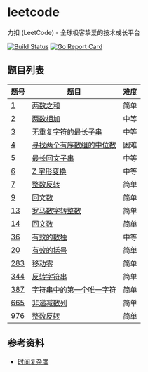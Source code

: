 # leetcode

力扣 (LeetCode) - 全球极客挚爱的技术成长平台

[![Build Status](https://cloud.drone.io/api/badges/iceopen/leetcode/status.svg)](https://cloud.drone.io/iceopen/leetcode)
[![Go Report Card](https://goreportcard.com/badge/github.com/iceopen/leetcode)](https://goreportcard.com/report/github.com/iceopen/leetcode)

## 题目列表

|题号|题目|难度|
| --- | --- | --- |
|[1](https://leetcode-cn.com/problems/two-sum/)|[两数之和](./algorithms/1-two-sum)|简单|
|[2](https://leetcode-cn.com/problems/add-two-numbers/)|[两数相加](./algorithms/1-add-two-numbers)|中等|
|[3](https://leetcode-cn.com/problems/longest-substring-without-repeating-characters)|[无重复字符的最长子串](./algorithms/3-longest-substring-without-repeating-characters)|中等|
|[4](https://leetcode-cn.com/problems/median-of-two-sorted-arrays/)|[寻找两个有序数组的中位数](./algorithms/4-median-of-two-sorted-arrays)|困难|
|[5](https://leetcode-cn.com/problems/longest-palindromic-substring/)|[最长回文子串](./algorithms/5-longest-palindromic-substring/)|中等|
|[6](https://leetcode-cn.com/problems/zigzag-conversion/)|[Z 字形变换](./algorithms/6-zigzag-conversion)|中等|
|[7](https://leetcode-cn.com/problems/reverse-integer/)|[整数反转](./algorithms/2-reverse-integer)|简单|
|[9](https://leetcode-cn.com/problems/palindrome-number/)|[回文数](./algorithms/9-palindrome-number)|简单|
|[13](https://leetcode-cn.com/problems/roman-to-integer/)|[罗马数字转整数](./algorithms/13-roman-to-integer)|简单|
|[14](https://leetcode-cn.com/problems/longest-common-prefix/)|[回文数](./algorithms/14-longest-common-prefix)|简单|
|[36](https://leetcode-cn.com/problems/valid-sudoku/)|[有效的数独](./algorithms/36-valid-sudoku)|中等|
|[20](https://leetcode-cn.com/problems/valid-parentheses/)|[有效的括号](./algorithms/20-vvalid-parentheses)|简单|
|[283](https://leetcode-cn.com/problems/move-zeroes/)|[移动零](./algorithms/283-move-zeroes)|简单|
|[344](https://leetcode-cn.com/problems/reverse-string/)|[反转字符串](./algorithms/344-reverse-string)|简单|
|[387](https://leetcode-cn.com/problems/first-unique-character-in-a-string/)|[字符串中的第一个唯一字符](./algorithms/387-first-unique-character-in-a-string)|简单|
|[665](https://leetcode-cn.com/problems/non-decreasing-array/)|[非递减数列](./algorithms/665-non-decreasing-array)|简单|
|[976](https://leetcode-cn.com/problems/largest-perimeter-triangle/)|[整数反转](./algorithms/976-largest-perimeter-triangle)|简单|

## 参考资料

- [时间复杂度](https://zh.wikipedia.org/wiki/%E6%97%B6%E9%97%B4%E5%A4%8D%E6%9D%82%E5%BA%A6)
